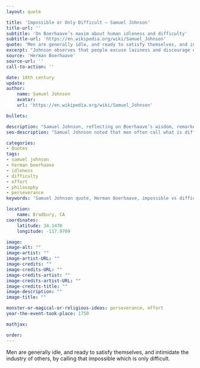 ```yaml
---
layout: quote

title: 'Impossible or Only Difficult – Samuel Johnson'
title-url: ''
subtitle: 'On Boerhaave’s maxim about human idleness and difficulty'
subtitle-url: 'https://en.wikipedia.org/wiki/Samuel_Johnson'
quote: 'Men are generally idle, and ready to satisfy themselves, and intimidate the industry of others, by calling that impossible which is only difficult.'
excerpt: "Johnson observes that people excuse laziness and discourage others by labeling difficult tasks as impossible."
source: 'Herman Boerhaave'
source-url: ''
call-to-action: ''

date: 18th century
update:
author:
    name: Samuel Johnson
    avatar: 
    url: 'https://en.wikipedia.org/wiki/Samuel_Johnson'

bullets:

description: "Samuel Johnson, reflecting on Boerhaave’s wisdom, remarked that people often disguise idleness by dismissing hard work as impossible and dissuading others from trying."
seo-description: "Samuel Johnson noted that men often call what is difficult 'impossible,' using it as an excuse for idleness and a way to stifle others’ effort."

categories:
- Quotes
tags:
- samuel johnson
- herman boerhaave
- idleness
- difficulty
- effort
- philosophy
- perseverance
keywords: 'Samuel Johnson quote, Herman Boerhaave, impossible vs difficult, human idleness, philosophy of effort, Johnson perseverance, laziness and difficulty'

location:
    name: Bradbury, CA
coordinates:
    latitude: 34.1470
    longitude: -117.9709

image:
image-alt: ""
image-artist: ""
image-artist-URL: ""
image-credits: ""
image-credits-URL: ""
image-credits-artist: ""
image-credits-artist-URL: ""
image-credits-title: ""
image-description: ""
image-title: ""

monster-or-magical-or-religious-ideas: perseverance, effort
year-the-event-took-place: 1750

mathjax: 

order: 
---
```

Men are generally idle, and ready to satisfy themselves, and intimidate the  industry of others, by calling that impossible which is only difficult.
